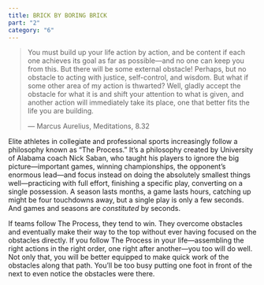 ```yaml
---
title: BRICK BY BORING BRICK
part: "2"
category: "6"
---
```


> You must build up your life action by action, and be content if each one achieves its goal as far as possible—and no one can keep you from this. But there will be some external obstacle! Perhaps, but no obstacle to acting with justice, self-control, and wisdom. But what if some other area of my action is thwarted? Well, gladly accept the obstacle for what it is and shift your attention to what is given, and another action will immediately take its place, one that better fits the life you are building.
>
> — Marcus Aurelius, Meditations, 8.32

Elite athletes in collegiate and professional sports increasingly follow a philosophy known as “The Process.” It’s a philosophy created by University of Alabama coach Nick Saban, who taught his players to ignore the big picture—important games, winning championships, the opponent’s enormous lead—and focus instead on doing the absolutely smallest things well—practicing with full effort, finishing a specific play, converting on a single possession. A season lasts months, a game lasts hours, catching up might be four touchdowns away, but a single play is only a few seconds. And games and seasons are _constituted_ by seconds.

If teams follow The Process, they tend to win. They overcome obstacles and eventually make their way to the top without ever having focused on the obstacles directly. If you follow The Process in your life—assembling the right actions in the right order, one right after another—you too will do well. Not only that, you will be better equipped to make quick work of the obstacles along that path. You’ll be too busy putting one foot in front of the next to even notice the obstacles were there.
